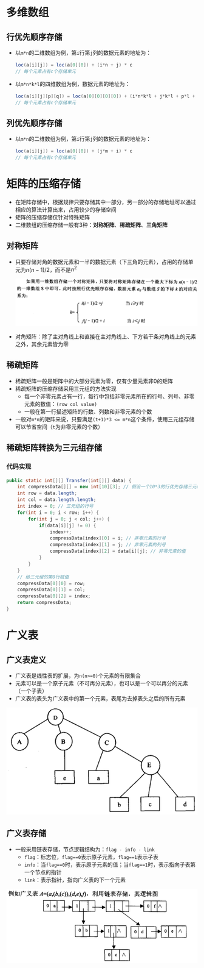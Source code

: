 # 多维数组

## 行优先顺序存储

- 以`m*n`的二维数组为例，第`i`行第`j`列的数据元素的地址为：

  ```java
  loc(a[i][j]) = loc(a[0][0]) + (i*n + j) * c
  // 每个元素占有c个存储单元
  ```

- 以`m*n*k*l`的四维数组为例，数据元素的地址为：

  ```java
  loc(a[i][j][p][q]) = loc(a[0][0][0][0]) + (i*n*k*l + j*k*l + p*l + q) * c
  // 每个元素占有c个存储单元
  ```

## 列优先顺序存储

- 以`m*n`的二维数组为例，第`i`行第`j`列的数据元素的地址为：

  ```java
  loc(a[i][j]) = loc(a[0][0]) + (j*m + i) * c
  // 每个元素占有c个存储单元
  ```

# 矩阵的压缩存储

- 在矩阵存储中，根据规律只要存储其中一部分，另一部分的存储地址可以通过相应的算法计算出来，占用较少的存储空间
- 矩阵的压缩存储仅针对特殊矩阵
- 二维数组的压缩存储一般有3种：**对称矩阵**、**稀疏矩阵**、**三角矩阵**

## 对称矩阵

- 只要存储对角的数据元素和一半的数据元素（下三角的元素），占用的存储单元为$n(n-1)/2$，而不是$n^2$

  ![对称矩阵](pics/image-20210630202825568.png)

- 对角矩阵：除了主对角线上和直接在主对角线上、下方若干条对角线上的元素之外，其余元素皆为零

## 稀疏矩阵

- 稀疏矩阵一般是矩阵中的大部分元素为零，仅有少量元素非0的矩阵
- 稀疏矩阵的压缩存储采用三元组的方法实现
  - 每一个非零元素占有一行，每行中包括非零元素所在的行号、列号、非零元素的数值：`(row col value)`
  - 一般在第一行描述矩阵的行数、列数和非零元素的个数
- 一般对`m*n`的矩阵来说，只要满足`(t+1)*3 <= m*n`这个条件，使用三元组存储可以节省空间（`t`为非零元素的个数）

## 稀疏矩阵转换为三元组存储

### 代码实现

```java
public static int[][] Transfer(int[][] data) {
    int compressData[][] = new int[10][3]; // 假设一个10*3的行优先存储三元组空间, 按需求更改
    int row = data.length;
    int col = data.length.length;
    int index = 0; // 三元组的行号
    for(int i = 0; i < row; i++) {
        for(int j = 0; j < col; j++) {
            if(data[i][j] != 0) {
                index++;
                compressData[index][0] = i; // 非零元素的行号
                compressData[index][1] = j; // 非零元素的列号
                compressData[index][2] = data[i][j]; // 非零元素的值
            }
        }
    }
    // 给三元组的第0行赋值
    compressData[0][0] = row;
    compressData[0][1] = col;
    compressData[0][2] = index;
    return compressData;
}
```

# 广义表

## 广义表定义

- 广义表是线性表的扩展，为`n(n>=0)`个元素的有限集合
- 元素可以是一个原子元素（不可再分元素），也可以是一个可以再分的元素（一个子表）
- 广义表的表头为广义表中的第一个元素，表尾为去掉表头之后的所有元素

![广义表](pics/image-20210630210909646.png)

## 广义表存储

- 一般采用链表存储，节点逻辑结构为：`flag - info - link`
  - `flag`：标志位，`flag==0`表示原子元素，`flag==1`表示子表
  - `info`：当`flag==0`时，表示原子元素的值；当`flag==1`时，表示指向子表第一个节点的指针
  - `link`：表示指针，指向广义表的下一个元素

![广义表存储](pics/image-20210630211629232.png)









